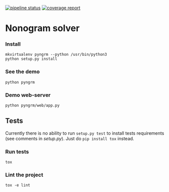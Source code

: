 [![pipeline status](https://gitlab.com/tsionyx/pyngrm/badges/dev/pipeline.svg)](https://gitlab.com/tsionyx/pyngrm/pipelines)
[![coverage report](https://gitlab.com/tsionyx/pyngrm/badges/dev/coverage.svg?job=test)](https://gitlab.com/tsionyx/pyngrm/commits/dev)


# Nonogram solver

### Install
```
mkvirtualenv pyngrm --python /usr/bin/python3
python setup.py install
```

### See the demo
```
python pyngrm
```

### Demo web-server
```
python pyngrm/web/app.py
```


## Tests

Currently there is no ability to run `setup.py test` to install
tests requirements (see comments in _setup.py_). Just do
`pip install tox` instead.

### Run tests

```
tox
```

### Lint the project

```
tox -e lint
```

